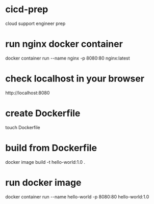 # cicd-prep
cloud support engineer prep

# run nginx docker container
docker container run --name nginx -p 8080:80 nginx:latest

# check localhost in your browser
http://localhost:8080

# create Dockerfile
touch Dockerfile

# build from Dockerfile
docker image build -t hello-world:1.0 .

# run docker image
docker container run --name hello-world -p 8080:80 hello-world:1.0
